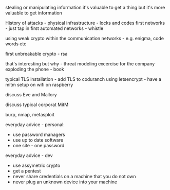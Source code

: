 stealing or manipulating information
it's valuable to get a thing but it's more valuable to get information

History of attacks -
physical infrastructure - locks and codes
first networks - just tap in
first automated networks - whistle

using weak crypto within the communication networks - e.g. enigma, code words etc

first unbreakable crypto - rsa

that's interesting but why - threat modeling excercise for the company
exploding the phone - book



typical TLS installation - add TLS to coduranch using letsencrypt - have a mitm setup on wifi on raspberry

discuss Eve and Mallory

discuss typical corporat MitM

burp, nmap, metasploit

everyday advice - personal:
* use password managers
* use up to date software
* one site - one password

everyday advice - dev
* use assymetric crypto
* get a pentest
* never share credentials on a machine that you do not own
* never plug an unknown device into your machine
